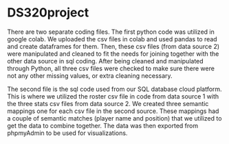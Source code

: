 # DS320project
There are two separate coding files. The first python code was utilized in google colab. We uploaded the csv files in colab and used pandas to read and create dataframes for them. Then, these csv files (from data source 2) were manipulated and cleaned to fit the needs for joining together with the other data source in sql coding. After being cleaned and manipulated through Python, all three csv files were checked to make sure there were not any other missing values, or extra cleaning necessary.

The second file is the sql code used from our SQL database cloud platform. This is where we utilized the roster csv file in code from data source 1 with the three stats csv files from data source 2. We created three semantic mappings one for each csv file in the second source. These mappings had a couple of semantic matches (player name and position) that we utilized to get the data to combine together. The data was then exported from phpmyAdmin to be used for visualizations.
